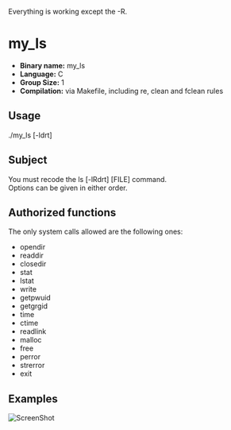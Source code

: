 Everything is working except the -R.  

# my_ls

- **Binary name:** my_ls  
- **Language:** C  
- **Group Size:** 1  
- **Compilation:** via Makefile, including re, clean and fclean rules  

## Usage

./my_ls [-ldrt]

## Subject

You must recode the ls [-lRdrt] [FILE] command.  
Options can be given in either order.  

## Authorized functions  

The only system calls allowed are the following ones:  
- opendir  
- readdir  
- closedir  
- stat  
- lstat  
- write  
- getpwuid  
- getgrgid  
- time  
- ctime  
- readlink  
- malloc  
- free  
- perror  
- strerror  
- exit  
  
## Examples

![ScreenShot](https://raw.github.com/L0rentz/my_ls/master/examples/example.png)
